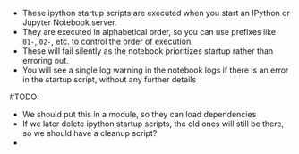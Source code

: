 * These ipython startup scripts are executed when you start an IPython or Jupyter Notebook server.
* They are executed in alphabetical order, so you can use prefixes like `01-`, `02-`, etc. to control the order of execution.
* These will fail silently as the notebook prioritizes startup rather than erroring out.
* You will see a single log warning in the notebook logs if there is an error in the startup script, without any further details

#TODO:
* We should put this in a module, so they can load dependencies
* If we later delete ipython startup scripts, the old ones will still be there, so we should have a cleanup script?
* 